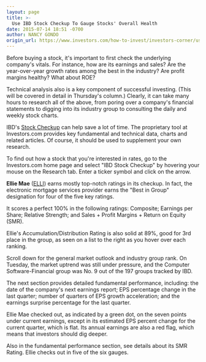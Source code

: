 ```yaml
---
layout: page
title: >-
  Use IBD Stock Checkup To Gauge Stocks' Overall Health
date: 2015-07-14 18:51 -0700
author: NANCY GONDO
origin_url: https://www.investors.com/how-to-invest/investors-corner/use-ibd-stock-checkup-to-check-health
---
```





Before buying a stock, it's important to first check the underlying company's vitals. For instance, how are its earnings and sales? Are the year-over-year growth rates among the best in the industry? Are profit margins healthy? What about ROE?

  

Technical analysis also is a key component of successful investing. (This will be covered in detail in Thursday's column.) Clearly, it can take many hours to research all of the above, from poring over a company's financial statements to digging into its industry group to consulting the daily and weekly stock charts.

  

IBD's [Stock Checkup](http://research.investors.com/stock-checkup/?nav=ResearchCheckup) can help save a lot of time. The proprietary tool at Investors.com provides key fundamental and technical data, charts and related articles. Of course, it should be used to supplement your own research.

  

To find out how a stock that you're interested in rates, go to the Investors.com home page and select "IBD Stock Checkup" by hovering your mouse on the Research tab. Enter a ticker symbol and click on the arrow.

  

**Ellie Mae** ([ELLI](https://research.investors.com/quote.aspx?symbol=ELLI)) earns mostly top-notch ratings in its checkup. In fact, the electronic mortgage services provider earns the "Best in Group" designation for four of the five key ratings.

  

It scores a perfect 100% in the following ratings: Composite; Earnings per Share; Relative Strength; and Sales + Profit Margins + Return on Equity (SMR).

  

Ellie's Accumulation/Distribution Rating is also solid at 89%, good for 3rd place in the group, as seen on a list to the right as you hover over each ranking.

  

Scroll down for the general market outlook and industry group rank. On Tuesday, the market uptrend was still under pressure, and the Computer Software-Financial group was No. 9 out of the 197 groups tracked by IBD.

  

The next section provides detailed fundamental performance, including: the date of the company's next earnings report; EPS percentage change in the last quarter; number of quarters of EPS growth acceleration; and the earnings surprise percentage for the last quarter.

  

Ellie Mae checked out, as indicated by a green dot, on the seven points under current earnings, except in its estimated EPS percent change for the current quarter, which is flat. Its annual earnings are also a red flag, which means that investors should dig deeper.

  

Also in the fundamental performance section, see details about its SMR Rating. Ellie checks out in five of the six gauges.




